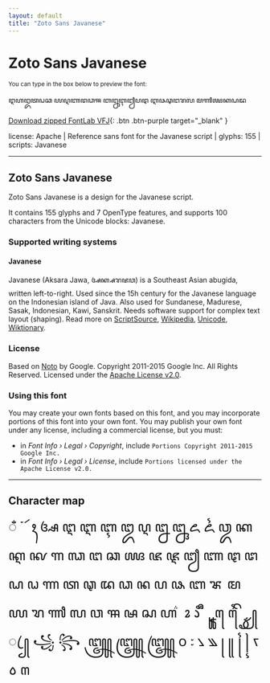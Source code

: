 ```yaml
---
layout: default
title: "Zoto Sans Javanese"
---
```


# Zoto Sans Javanese

<small>You can type in the box below to preview the font:</small>

<div contenteditable="true" class="texteditor" style="font-family: 'Zoto Sans Javanese';">
<p spellcheck="false">ꦅꦲꦈꦠꦞꦕ ꦪꦉꦚꦜꦣꦯ ꦧꦋꦇꦙꦥꦛ ꦆꦦꦡꦔꦫꦭ ꦩꦬꦖꦏꦝꦢ</p>
</div>

[Download zipped FontLab VFJ](https://downgit.github.io/#/home?url=https://github.com/fontlabcom/getgo-fonts/blob/main/getgo-fonts/apache/zotosans/zotosans-javanese.vfj){: .btn .btn-purple target="_blank" }

license: Apache \| Reference sans font for the Javanese script \| glyphs: 155 \| scripts: Javanese

---


## Zoto Sans Javanese

Zoto Sans Javanese is a design for the Javanese script.

It contains 155 glyphs and 7 OpenType features, and supports 100 characters from the Unicode blocks: Javanese.


### Supported writing systems


#### Javanese

Javanese (Aksara Jawa, ꦄꦏ꧀ꦱꦫꦗꦮ) is a Southeast Asian abugida, written left-to-right. Used since the 15h century for the Javanese language on the Indonesian island of Java. Also used for Sundanese, Madurese, Sasak, Indonesian, Kawi, Sanskrit. Needs software support for complex text layout (shaping). Read more on [ScriptSource](https://scriptsource.org/scr/Java), [Wikipedia](https://en.wikipedia.org/wiki/ISO_15924:Java), [Unicode](https://www.unicode.org/versions/Unicode13.0.0/ch17.pdf#G27153), [Wiktionary](https://en.wiktionary.org/wiki/Category:Javanese_script).


### License

Based on [Noto](https://github.com/notofonts) by Google. Copyright 2011-2015 Google Inc. All Rights Reserved. Licensed under the [Apache License v2.0](https://www.apache.org/licenses/LICENSE-2.0.txt).

### Using this font

You may create your own fonts based on this font, and you may incorporate portions of this font into your own font. You may publish your own font under any license, including a commercial license, but you must:

- in _Font Info › Legal › Copyright_, include `Portions Copyright 2011-2015 Google Inc.`
- in _Font Info › Legal › License_, include `Portions licensed under the Apache License v2.0.`


---

## Character map

<div style="font-family: 'Zoto Sans Javanese'; font-size: 2em;">
◌ ꦀ ꦁ ꦂ ꦃ ꦄ ꦅ ꦆ ꦇ ꦈ ꦉ ꦊ ꦋ ꦌ ꦍ ꦎ ꦏ ꦐ ꦑ ꦒ ꦓ ꦔ ꦕ ꦖ ꦗ ꦘ ꦙ ꦚ ꦛ ꦜ ꦝ ꦞ ꦟ ꦠ ꦡ ꦢ ꦣ ꦤ ꦥ ꦦ ꦧ ꦨ ꦩ ꦪ ꦫ ꦬ ꦭ ꦮ ꦯ ꦰ ꦱ ꦲ ꦳ ꦴ ꦵ ꦶ ꦷ ꦸ ꦹ ꦺ ꦻ ꦼ ꦽ ꦾ ꦿ ꧀ ꧁ ꧂ ꧃ ꧄ ꧅ ꧆ ꧇ ꧈ ꧉ ꧊ ꧋ ꧌ ꧍ ꧏ ꧞ ꧟
</div>


